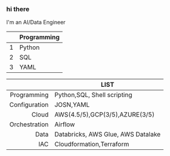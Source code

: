 ### hi there

I'm an AI/Data Engineer

|      | Programming   |
|-----:|---------------|
|     1|      Python   |     1|      Python   |
|     2|      SQL      |
|     3|      YAML     |

|      | LIST          |
|-----:|---------------|
|Programming|Python,SQL, Shell scripting|
|Configuration|JOSN,YAML|
|Cloud|AWS(4.5/5),GCP(3/5),AZURE(3/5)|
|Orchestration|Airflow|
|Data|Databricks, AWS Glue, AWS Datalake|
|IAC|Cloudformation,Terraform|


